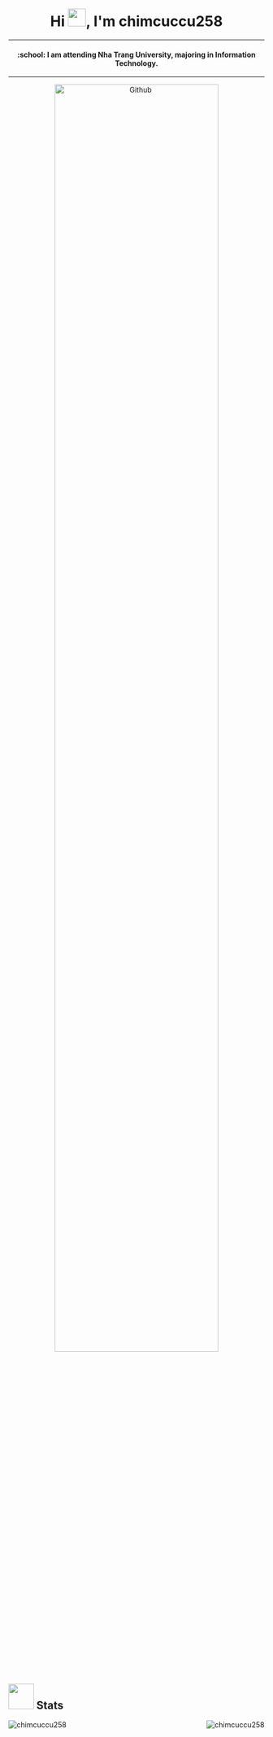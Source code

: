 <h1 align="center">Hi <img src="https://media.giphy.com/media/hvRJCLFzcasrR4ia7z/giphy.gif" width="35">, I'm chimcuccu258</h1>
<hr/>
<h4 align="center">:school: I am attending Nha Trang University, majoring in Information Technology.</h4>
<hr/>


<p align="center">
  <img width="80%" alt="Github" src="https://raw.githubusercontent.com/onimur/.github/master/.resources/git-header.svg" />
</p>

## <picture> <img src = "https://github.com/7oSkaaa/7oSkaaa/blob/main/Images/Statistics.gif?raw=true" width = 50px>  </picture> Stats

<div width="100%">
    <img align="right" src="https://github-readme-stats.vercel.app/api/top-langs?username=chimcuccu258&show_icons=true&locale=en&layout=compact" alt="chimcuccu258" />
  <img align="left" src="https://github-readme-streak-stats.herokuapp.com/?user=chimcuccu258&" alt="chimcuccu258" />
</div>
